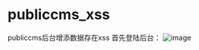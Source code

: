 # publiccms_xss
publiccms后台增添数据存在xss
首先登陆后台：
![image](https://github.com/user-attachments/assets/1d87a1e3-12c9-4129-b38e-0d4a3b7d4d24)
